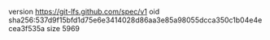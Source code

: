 version https://git-lfs.github.com/spec/v1
oid sha256:537d9f15bfd1d75e6e3414028d86aa3e85a98055dcca350c1b04e4ecea3f535a
size 5969
